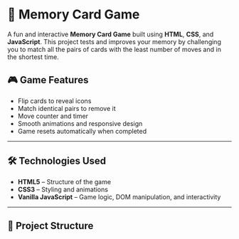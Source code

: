 # 🧠 Memory Card Game

A fun and interactive **Memory Card Game** built using **HTML**, **CSS**, and **JavaScript**. This project tests and improves your memory by challenging you to match all the pairs of cards with the least number of moves and in the shortest time.

## 🎮 Game Features

- Flip cards to reveal icons
- Match identical pairs to remove it
- Move counter and timer
- Smooth animations and responsive design
- Game resets automatically when completed

-----

## 🛠️ Technologies Used

- **HTML5** – Structure of the game
- **CSS3** – Styling and animations
- **Vanilla JavaScript** – Game logic, DOM manipulation, and interactivity

---

## 📁 Project Structure

